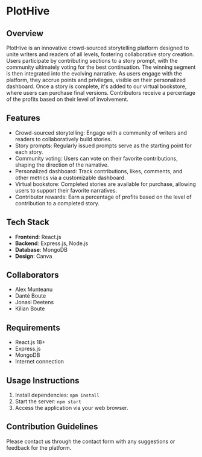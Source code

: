 # PlotHive

## Overview

PlotHive is an innovative crowd-sourced storytelling platform designed to unite writers and readers of all levels, fostering collaborative story creation. Users participate by contributing sections to a story prompt, with the community ultimately voting for the best continuation. The winning segment is then integrated into the evolving narrative. As users engage with the platform, they accrue points and privileges, visible on their personalized dashboard. Once a story is complete, it's added to our virtual bookstore, where users can purchase final versions. Contributors receive a percentage of the profits based on their level of involvement.

## Features

- Crowd-sourced storytelling: Engage with a community of writers and readers to collaboratively build stories.
- Story prompts: Regularly issued prompts serve as the starting point for each story.
- Community voting: Users can vote on their favorite contributions, shaping the direction of the narrative.
- Personalized dashboard: Track contributions, likes, comments, and other metrics via a customizable dashboard.
- Virtual bookstore: Completed stories are available for purchase, allowing users to support their favorite narratives.
- Contributor rewards: Earn a percentage of profits based on the level of contribution to a completed story.

## Tech Stack

- **Frontend**: React.js
- **Backend**: Express.js, Node.js
- **Database**: MongoDB
- **Design**: Canva

## Collaborators

- Alex Munteanu
- Danté Boute
- Jonasi Deetens
- Kilian Boute

## Requirements

- React.js 18+
- Express.js
- MongoDB
- Internet connection

## Usage Instructions

1. Install dependencies: `npm install`
2. Start the server: `npm start`
3. Access the application via your web browser.

## Contribution Guidelines

Please contact us through the contact form with any suggestions or feedback for the platform.
